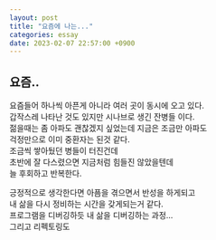 ```yaml
---
layout: post
title: "요즘에 나는..."
categories: essay
date: 2023-02-07 22:57:00 +0900
---
```


## 요즘..

요즘들어 하나씩 아픈게 아니라 여러 곳이 동시에 오고 있다.   
갑작스레 나타난 것도 있지만 시나브로 생긴 잔병들 이다.   
젊을때는 좀 아파도 괜찮겠지 싶었는데 지금은 조금만 아파도    
걱정만으로 이미 중환자는 된것 같다.   
조금씩 쌓아뒀던 병들이 터진건데   
초반에 잘 다스렸으면 지금처럼 힘들진 않았을텐데   
늘 후회하고 반복한다.   

긍정적으로 생각한다면 아픔을 겪으면서 반성을 하게되고   
내 삶을 다시 정비하는 시간을 갖게되는거 같다.   
프로그램을 디버깅하듯 내 삶을 디버깅하는 과정...   
그리고 리펙토링도
